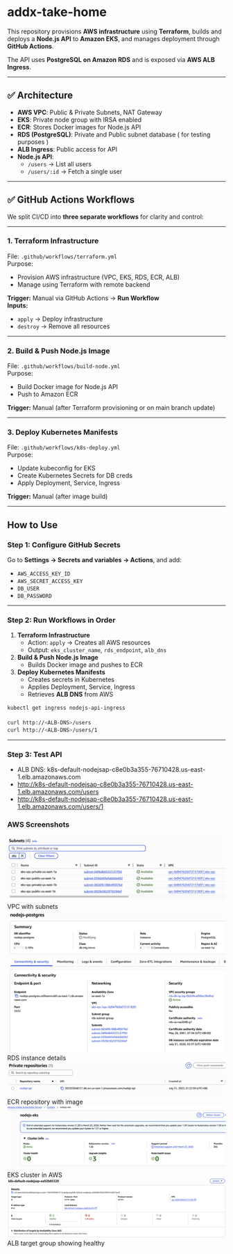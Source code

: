 # addx-take-home

This repository provisions **AWS infrastructure** using **Terraform**, builds and deploys a **Node.js API** to **Amazon EKS**, and manages deployment through **GitHub Actions**.

The API uses **PostgreSQL on Amazon RDS** and is exposed via **AWS ALB Ingress**.

---

## ✅ **Architecture**
- **AWS VPC**: Public & Private Subnets, NAT Gateway
- **EKS**: Private node group with IRSA enabled
- **ECR**: Stores Docker images for Node.js API
- **RDS (PostgreSQL)**: Private and Public subnet database ( for testing purposes )
- **ALB Ingress**: Public access for API
- **Node.js API**:
    - `/users` → List all users
    - `/users/:id` → Fetch a single user

---

## ✅ **GitHub Actions Workflows**
We split CI/CD into **three separate workflows** for clarity and control:

---

### **1. Terraform Infrastructure**
File: `.github/workflows/terraform.yml`  
Purpose:
- Provision AWS infrastructure (VPC, EKS, RDS, ECR, ALB)
- Manage using Terraform with remote backend

**Trigger:** Manual via GitHub Actions → **Run Workflow**  
**Inputs:**
- `apply` → Deploy infrastructure
- `destroy` → Remove all resources

---

### **2. Build & Push Node.js Image**
File: `.github/workflows/build-node.yml`  
Purpose:
- Build Docker image for Node.js API
- Push to Amazon ECR

**Trigger:** Manual (after Terraform provisioning or on main branch update)

---

### **3. Deploy Kubernetes Manifests**
File: `.github/workflows/k8s-deploy.yml`  
Purpose:
- Update kubeconfig for EKS
- Create Kubernetes Secrets for DB creds
- Apply Deployment, Service, Ingress

**Trigger:** Manual (after image build)

---

## **How to Use**
### **Step 1: Configure GitHub Secrets**
Go to **Settings → Secrets and variables → Actions**, and add:
- `AWS_ACCESS_KEY_ID`
- `AWS_SECRET_ACCESS_KEY`
- `DB_USER`
- `DB_PASSWORD`

---

### **Step 2: Run Workflows in Order**
1. **Terraform Infrastructure**
    - Action: `apply` → Creates all AWS resources
    - Output: `eks_cluster_name`, `rds_endpoint`, `alb_dns`
2. **Build & Push Node.js Image**
    - Builds Docker image and pushes to ECR
3. **Deploy Kubernetes Manifests**
    - Creates secrets in Kubernetes
    - Applies Deployment, Service, Ingress
    - Retrieves **ALB DNS** from AWS

```bash
kubectl get ingress nodejs-api-ingress

curl http://<ALB-DNS>/users
curl http://<ALB-DNS>/users/1
```

---

### **Step 3: Test API**
- ALB DNS: k8s-default-nodejsap-c8e0b3a355-76710428.us-east-1.elb.amazonaws.com
- http://k8s-default-nodejsap-c8e0b3a355-76710428.us-east-1.elb.amazonaws.com/users
- http://k8s-default-nodejsap-c8e0b3a355-76710428.us-east-1.elb.amazonaws.com/users/1




### **AWS Screenshots**
![alt text][vpc] VPC with subnets
![alt text][rds] RDS instance details
![alt text][ecr] ECR repository with image
![alt text][eks] EKS cluster in AWS
![alt text][alb] ALB target group showing healthy

[alb]: https://github.com/mcarredo2024/addx-take-home/blob/main/images/alb-tg.png
[ecr]: https://github.com/mcarredo2024/addx-take-home/blob/main/images/ecr.png
[eks]: https://github.com/mcarredo2024/addx-take-home/blob/main/images/eks.png
[rds]: https://github.com/mcarredo2024/addx-take-home/blob/main/images/rds.png
[vpc]: https://github.com/mcarredo2024/addx-take-home/blob/main/images/vpc-subnet.png


